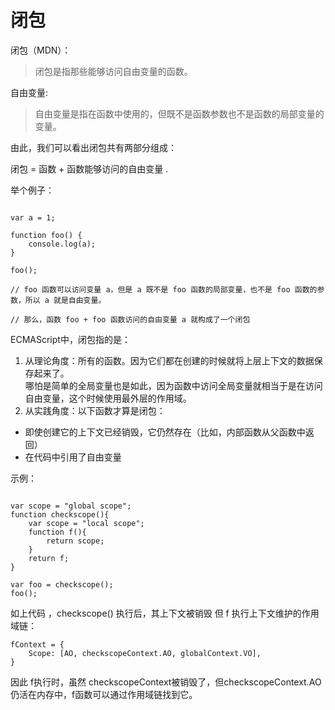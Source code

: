 # 闭包


闭包（MDN）：

> 闭包是指那些能够访问自由变量的函数。

自由变量:

> 自由变量是指在函数中使用的，但既不是函数参数也不是函数的局部变量的变量。        

由此，我们可以看出闭包共有两部分组成：                        

闭包 = 函数 + 函数能够访问的自由变量 .              

举个例子：   

```

var a = 1;

function foo() {
    console.log(a);
}

foo();

// foo 函数可以访问变量 a，但是 a 既不是 foo 函数的局部变量，也不是 foo 函数的参数，所以 a 就是自由变量。        

// 那么，函数 foo + foo 函数访问的自由变量 a 就构成了一个闭包           

```

ECMAScript中，闭包指的是：

1. 从理论角度：所有的函数。因为它们都在创建的时候就将上层上下文的数据保存起来了。       
哪怕是简单的全局变量也是如此，因为函数中访问全局变量就相当于是在访问自由变量，这个时候使用最外层的作用域。         
2. 从实践角度：以下函数才算是闭包：
- 即使创建它的上下文已经销毁，它仍然存在（比如，内部函数从父函数中返回）
- 在代码中引用了自由变量

示例：  

```

var scope = "global scope";
function checkscope(){
    var scope = "local scope";
    function f(){
        return scope;
    }
    return f;
}

var foo = checkscope();
foo();
```
如上代码 ，checkscope() 执行后，其上下文被销毁
但 f 执行上下文维护的作用域链：

```
fContext = {
    Scope: [AO, checkscopeContext.AO, globalContext.VO],
}
```
因此 f执行时，虽然 checkscopeContext被销毁了，但checkscopeContext.AO仍活在内存中，f函数可以通过作用域链找到它。






